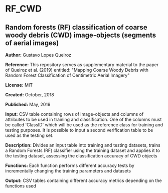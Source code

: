 RF_CWD
==============

Random forests (RF) classification of coarse woody debris (CWD) image-objects (segments of aerial images)
--------------

**Author:** Gustavo Lopes Queiroz

**Reference:** This repository serves as supplementary material to the paper of Queiroz et al. (2019) entitled: "Mapping Coarse Woody Debris with Random Forest Classification of Centimetric Aerial Imagery"

**License:** MIT

**Created:** October, 2018

**Published:** May, 2019

**Input:** CSV table containing rows of image-objects and columns of attributes to be used in training and classification. One of the columns must be called 'ClassID' which will be used as the reference class for training and testing purposes. It is possible to input a second verification table to be used as the testing set.
			 
**Description:** Divides an input table into training and testing datasets, trains a Random Forests (RF) classifier using the training dataset and applies it to the testing dataset, assessing the classification accuracy of CWD objects

**Functions:** Each function performs different accuracy tests by incrementally changing the training parameters and datasets

**Output:** CSV tables containing different accuracy metrics depending on the functions used
